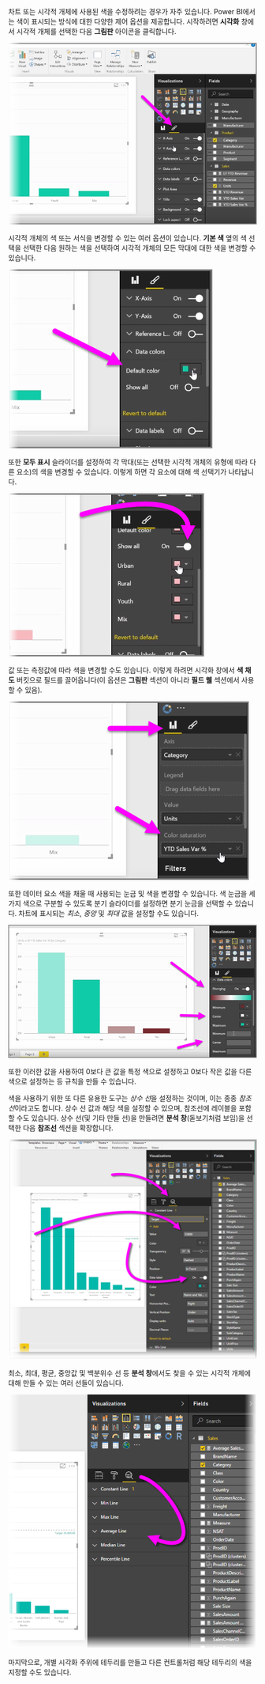 차트 또는 시각적 개체에 사용된 색을 수정하려는 경우가 자주 있습니다. Power BI에서는 색이 표시되는 방식에 대한 다양한 제어 옵션을 제공합니다. 시작하려면 **시각화** 창에서 시각적 개체를 선택한 다음 **그림판** 아이콘을 클릭합니다.

![](media/3-9a-modifying-colors/3-9a_1.png)

시각적 개체의 색 또는 서식을 변경할 수 있는 여러 옵션이 있습니다. **기본 색** 옆의 색 선택을 선택한 다음 원하는 색을 선택하여 시각적 개체의 모든 막대에 대한 색을 변경할 수 있습니다.

![](media/3-9a-modifying-colors/3-9a_2.png)

또한 **모두 표시** 슬라이더를 설정하여 각 막대(또는 선택한 시각적 개체의 유형에 따라 다른 요소)의 색을 변경할 수 있습니다. 이렇게 하면 각 요소에 대해 색 선택기가 나타납니다.

![](media/3-9a-modifying-colors/3-9a_3.png)

값 또는 측정값에 따라 색을 변경할 수도 있습니다. 이렇게 하려면 시각화 창에서 **색 채도** 버킷으로 필드를 끌어옵니다(이 옵션은 **그림판** 섹션이 아니라 **필드 웰** 섹션에서 사용할 수 있음).

![](media/3-9a-modifying-colors/3-9a_4.png)

또한 데이터 요소 색을 채울 때 사용되는 눈금 및 색을 변경할 수 있습니다. 색 눈금을 세 가지 색으로 구분할 수 있도록 분기 슬라이더를 설정하면 분기 눈금을 선택할 수 있습니다. 차트에 표시되는 *최소*, *중앙* 및 *최대* 값을 설정할 수도 있습니다.

![](media/3-9a-modifying-colors/3-9a_5.png)

또한 이러한 값을 사용하여 0보다 큰 값을 특정 색으로 설정하고 0보다 작은 값을 다른 색으로 설정하는 등 규칙을 만들 수 있습니다.

색을 사용하기 위한 또 다른 유용한 도구는 *상수 선*을 설정하는 것이며, 이는 종종 *참조선*이라고도 합니다. 상수 선 값과 해당 색을 설정할 수 있으며, 참조선에 레이블을 포함할 수도 있습니다. 상수 선(및 기타 만들 선)을 만들려면 **분석 창**(돋보기처럼 보임)을 선택한 다음 **참조선** 섹션을 확장합니다.

![](media/3-9a-modifying-colors/3-9a_6.png)

최소, 최대, 평균, 중앙값 및 백분위수 선 등 **분석 창**에서도 찾을 수 있는 시각적 개체에 대해 만들 수 있는 여러 선들이 있습니다.

![](media/3-9a-modifying-colors/3-9a_7.png)

마지막으로, 개별 시각화 주위에 테두리를 만들고 다른 컨트롤처럼 해당 테두리의 색을 지정할 수도 있습니다.

